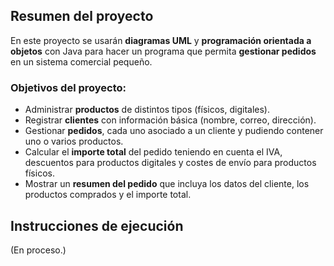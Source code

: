 ## Resumen del proyecto

En este proyecto se usarán **diagramas UML** y **programación orientada a objetos** con Java para hacer un programa que permita **gestionar pedidos** en un sistema comercial pequeño.

### Objetivos del proyecto:

- Administrar **productos** de distintos tipos (físicos, digitales).
- Registrar **clientes** con información básica (nombre, correo, dirección).
- Gestionar **pedidos**, cada uno asociado a un cliente y pudiendo contener uno o varios productos.
- Calcular el **importe total** del pedido teniendo en cuenta el IVA, descuentos para productos digitales y costes de envío para productos físicos.
- Mostrar un **resumen del pedido** que incluya los datos del cliente, los productos comprados y el importe total.

## Instrucciones de ejecución

(En proceso.)
